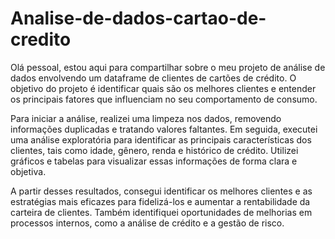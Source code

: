 # Analise-de-dados-cartao-de-credito
Olá pessoal, estou aqui para compartilhar sobre o meu projeto de análise de dados envolvendo um dataframe de clientes de cartões de crédito. O objetivo do projeto é identificar quais são os melhores clientes e entender os principais fatores que influenciam no seu comportamento de consumo.

Para iniciar a análise, realizei uma limpeza nos dados, removendo informações duplicadas e tratando valores faltantes. Em seguida, executei uma análise exploratória para identificar as principais características dos clientes, tais como idade, gênero, renda e histórico de crédito. Utilizei gráficos e tabelas para visualizar essas informações de forma clara e objetiva.

A partir desses resultados, consegui identificar os melhores clientes e as estratégias mais eficazes para fidelizá-los e aumentar a rentabilidade da carteira de clientes. Também identifiquei oportunidades de melhorias em processos internos, como a análise de crédito e a gestão de risco.
